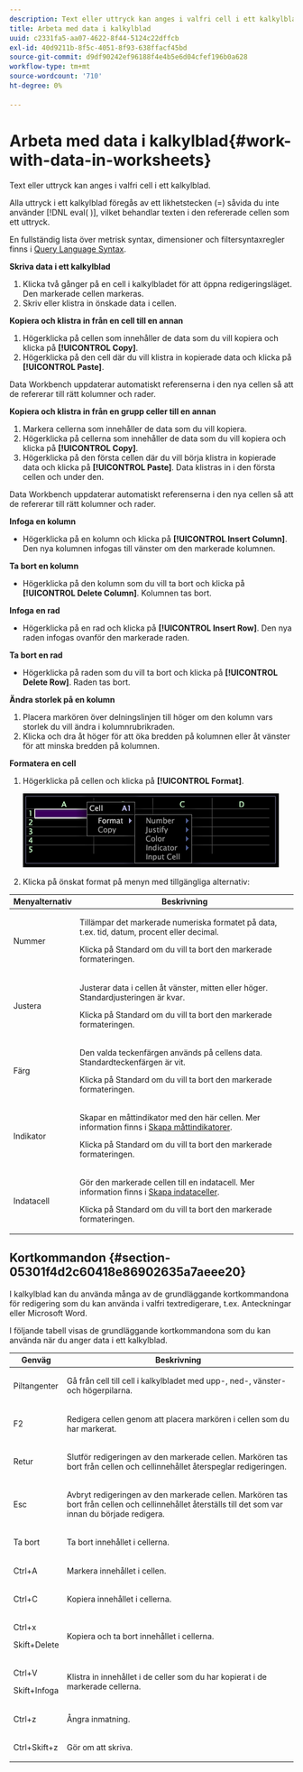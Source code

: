 ```yaml
---
description: Text eller uttryck kan anges i valfri cell i ett kalkylblad.
title: Arbeta med data i kalkylblad
uuid: c2331fa5-aa07-4622-8f44-5124c22dffcb
exl-id: 40d9211b-8f5c-4051-8f93-638ffacf45bd
source-git-commit: d9df90242ef96188f4e4b5e6d04cfef196b0a628
workflow-type: tm+mt
source-wordcount: '710'
ht-degree: 0%

---
```


# Arbeta med data i kalkylblad{#work-with-data-in-worksheets}

Text eller uttryck kan anges i valfri cell i ett kalkylblad.

Alla uttryck i ett kalkylblad föregås av ett likhetstecken (=) såvida du inte använder [!DNL eval( )], vilket behandlar texten i den refererade cellen som ett uttryck.

En fullständig lista över metrisk syntax, dimensioner och filtersyntaxregler finns i [Query Language Syntax](../../../home/c-get-started/c-qry-lang-syntx/c-qry-lang-syntx.md#concept-15d1d3f5164a47d49468c5acb7299d9f).

**Skriva data i ett kalkylblad**

1. Klicka två gånger på en cell i kalkylbladet för att öppna redigeringsläget. Den markerade cellen markeras.
1. Skriv eller klistra in önskade data i cellen.

**Kopiera och klistra in från en cell till en annan**

1. Högerklicka på cellen som innehåller de data som du vill kopiera och klicka på **[!UICONTROL Copy]**.
1. Högerklicka på den cell där du vill klistra in kopierade data och klicka på **[!UICONTROL Paste]**.

Data Workbench uppdaterar automatiskt referenserna i den nya cellen så att de refererar till rätt kolumner och rader.

**Kopiera och klistra in från en grupp celler till en annan**

1. Markera cellerna som innehåller de data som du vill kopiera.
1. Högerklicka på cellerna som innehåller de data som du vill kopiera och klicka på **[!UICONTROL Copy]**.
1. Högerklicka på den första cellen där du vill börja klistra in kopierade data och klicka på **[!UICONTROL Paste]**. Data klistras in i den första cellen och under den.

Data Workbench uppdaterar automatiskt referenserna i den nya cellen så att de refererar till rätt kolumner och rader.

**Infoga en kolumn**

* Högerklicka på en kolumn och klicka på **[!UICONTROL Insert Column]**. Den nya kolumnen infogas till vänster om den markerade kolumnen.

**Ta bort en kolumn**

* Högerklicka på den kolumn som du vill ta bort och klicka på **[!UICONTROL Delete Column]**. Kolumnen tas bort.

**Infoga en rad**

* Högerklicka på en rad och klicka på **[!UICONTROL Insert Row]**. Den nya raden infogas ovanför den markerade raden.

**Ta bort en rad**

* Högerklicka på raden som du vill ta bort och klicka på **[!UICONTROL Delete Row]**. Raden tas bort.

**Ändra storlek på en kolumn**

1. Placera markören över delningslinjen till höger om den kolumn vars storlek du vill ändra i kolumnrubrikraden.
1. Klicka och dra åt höger för att öka bredden på kolumnen eller åt vänster för att minska bredden på kolumnen.

**Formatera en cell**

1. Högerklicka på cellen och klicka på **[!UICONTROL Format]**.

   ![](assets/mnu_Worksheet_Format.png)

1. Klicka på önskat format på menyn med tillgängliga alternativ:

<table id="table_5788E01E52CC44E7927A0D23760D9EDD"> 
 <thead> 
  <tr> 
   <th colname="col1" class="entry"> Menyalternativ </th> 
   <th colname="col2" class="entry"> Beskrivning </th> 
  </tr>
 </thead>
 <tbody> 
  <tr> 
   <td colname="col1"> <p>Nummer </p> </td> 
   <td colname="col2"> <p>Tillämpar det markerade numeriska formatet på data, t.ex. tid, datum, procent eller decimal. </p> <p>Klicka på <span class="uicontrol"> Standard</span> om du vill ta bort den markerade formateringen. </p> </td> 
  </tr> 
  <tr> 
   <td colname="col1"> <p>Justera </p> </td> 
   <td colname="col2"> <p>Justerar data i cellen åt vänster, mitten eller höger. Standardjusteringen är kvar. </p> <p>Klicka på <span class="uicontrol"> Standard</span> om du vill ta bort den markerade formateringen. </p> </td> 
  </tr> 
  <tr> 
   <td colname="col1"> <p>Färg </p> </td> 
   <td colname="col2"> <p>Den valda teckenfärgen används på cellens data. Standardteckenfärgen är vit. </p> <p>Klicka på <span class="uicontrol"> Standard</span> om du vill ta bort den markerade formateringen. </p> </td> 
  </tr> 
  <tr> 
   <td colname="col1"> <p>Indikator </p> </td> 
   <td colname="col2"> <p>Skapar en måttindikator med den här cellen. Mer information finns i <a href="../../../home/c-get-started/c-analysis-vis/c-wksts/c-metric-ind.md#concept-f0e911b23b2c4e8da3e1ea7b9ae04183"> Skapa måttindikatorer</a>. </p> <p>Klicka på <span class="uicontrol"> Standard</span> om du vill ta bort den markerade formateringen. </p> </td> 
  </tr> 
  <tr> 
   <td colname="col1"> <p>Indatacell </p> </td> 
   <td colname="col2"> <p>Gör den markerade cellen till en indatacell. Mer information finns i <a href="../../../home/c-get-started/c-analysis-vis/c-wksts/c-input-cells.md#concept-08cd2c05a28a43dd9f7698b37e23e590"> Skapa indataceller</a>. </p> <p>Klicka på <span class="uicontrol"> Standard</span> om du vill ta bort den markerade formateringen. </p> </td> 
  </tr> 
 </tbody> 
</table>

## Kortkommandon {#section-05301f4d2c60418e86902635a7aeee20}

I kalkylblad kan du använda många av de grundläggande kortkommandona för redigering som du kan använda i valfri textredigerare, t.ex. Anteckningar eller Microsoft Word.

I följande tabell visas de grundläggande kortkommandona som du kan använda när du anger data i ett kalkylblad.

<table id="table_8E6F73F253B3451CA1DE45EE4F4E69EF"> 
 <thead> 
  <tr> 
   <th colname="col1" class="entry"> Genväg </th> 
   <th colname="col2" class="entry"> Beskrivning </th> 
  </tr> 
 </thead>
 <tbody> 
  <tr> 
   <td colname="col1"> <p>Piltangenter </p> </td> 
   <td colname="col2"> <p>Gå från cell till cell i kalkylbladet med upp-, ned-, vänster- och högerpilarna. </p> </td> 
  </tr> 
  <tr> 
   <td colname="col1"> <p>F2 </p> </td> 
   <td colname="col2"> <p>Redigera cellen genom att placera markören i cellen som du har markerat. </p> </td> 
  </tr> 
  <tr> 
   <td colname="col1"> <p>Retur </p> </td> 
   <td colname="col2"> <p>Slutför redigeringen av den markerade cellen. Markören tas bort från cellen och cellinnehållet återspeglar redigeringen. </p> </td> 
  </tr> 
  <tr> 
   <td colname="col1"> <p>Esc </p> </td> 
   <td colname="col2"> <p>Avbryt redigeringen av den markerade cellen. Markören tas bort från cellen och cellinnehållet återställs till det som var innan du började redigera. </p> </td> 
  </tr> 
  <tr> 
   <td colname="col1"> <p>Ta bort </p> </td> 
   <td colname="col2"> <p>Ta bort innehållet i cellerna. </p> </td> 
  </tr> 
  <tr> 
   <td colname="col1"> <p>Ctrl+A </p> </td> 
   <td colname="col2"> <p>Markera innehållet i cellen. </p> </td> 
  </tr> 
  <tr> 
   <td colname="col1"> <p>Ctrl+C </p> </td> 
   <td colname="col2"> <p>Kopiera innehållet i cellerna. </p> </td> 
  </tr> 
  <tr> 
   <td colname="col1"> <p>Ctrl+x </p> <p>Skift+Delete </p> </td> 
   <td colname="col2"> <p>Kopiera och ta bort innehållet i cellerna. </p> </td> 
  </tr> 
  <tr> 
   <td colname="col1"> <p>Ctrl+V </p> <p>Skift+Infoga </p> </td> 
   <td colname="col2"> <p>Klistra in innehållet i de celler som du har kopierat i de markerade cellerna. </p> </td> 
  </tr> 
  <tr> 
   <td colname="col1"> <p>Ctrl+z </p> </td> 
   <td colname="col2"> <p>Ångra inmatning. </p> </td> 
  </tr> 
  <tr> 
   <td colname="col1"> <p>Ctrl+Skift+z </p> </td> 
   <td colname="col2"> <p>Gör om att skriva. </p> </td> 
  </tr> 
 </tbody> 
</table>
